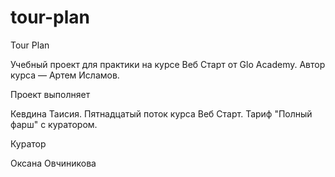 # tour-plan

Tour Plan

Учебный проект для практики на курсе Веб Старт от Glo Academy. Автор курса — Артем Исламов.

Проект выполняет

Кевдина Таисия. Пятнадцатый поток курса Веб Старт. Тариф "Полный фарш" с куратором.

Куратор

Оксана Овчиникова